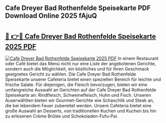 ## Cafe Dreyer Bad Rothenfelde Speisekarte PDF Download Online 2025 fAjuQ

# <h2><a href="http://gcb3n0t.nevu.top/?p=Cafe+Dreyer+Bad+Rothenfelde+Speisekarte">🔗 👉🔴 Cafe Dreyer Bad Rothenfelde Speisekarte 2025 PDF</a></h2>

[![Cafe Dreyer Bad Rothenfelde Speisekarte 2025 PDF](https://i.imgur.com/dBaPXMq.png)](http://gcb3n0t.nevu.top/?p=Cafe+Dreyer+Bad+Rothenfelde+Speisekarte)
In einem Restaurant oder Café bietet das Menü nicht nur eine Liste der angebotenen Gerichte, sondern auch die Möglichkeit, ein köstliches und für Ihren Geschmack geeignetes Gericht zu wählen. Die Cafe Dreyer Bad Rothenfelde Speisekarte unserer Cafeteria bietet einen speziellen Bereich für leichte und frische Salate. Für diejenigen, die Fleisch bevorzugen, bieten wir eine umfangreiche Auswahl an Gerichten auf der Cafe Dreyer Bad Rothenfelde Speisekarte an: Rindfleisch, Schweinefleisch, Huhn und Fisch. Unseren Auserwählten bieten wir Gourmet-Gerichte wie Schaschlik und Steak an, die bei lebendem Feuer zubereitet werden. Unsere Cafeteria bietet eine große Auswahl an Desserts, von traditionellen Kuchen und Kuchen bis hin zu erlesenen Crème Brûlée und Schokoladen-Fufu-Pai.
